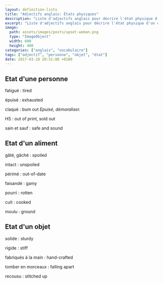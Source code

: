 ```yaml
---
layout: definition-lists
title: "Adjectifs anglais: États physiques"
description: "Liste d'adjectifs anglais pour décrire l'état physique d'un objet ou d'une personne."
excerpt: "Liste d'adjectifs anglais pour décrire l'état physique d'un objet ou d'une personne."
image:
  path: assets/images/posts/upset-woman.png
  type: "ImageObject"
  width: 600
  height: 400
categories: ["anglais", "vocabulaire"]
tags: ["adjectif", "personne", "objet", "état"]
date: 2017-03-28 20:51:00 +0100
---
```


## Etat d'une personne

fatigué
: tired

épuisé
: exhausted

claqué
: bum out
*Epuisé, démoraliser.*

HS
: out of print, sold out

sain et sauf
: safe and sound


## Etat d'un aliment

gâté, gâché
: spoiled

intact
: unspoiled

périmé
: out-of-date

faisandé
: gamy

pourri
: rotten

cuit
: cooked

moulu
: ground


## Etat d'un objet

solide
: sturdy

rigide
: stiff

fabriqués à la main
: hand-crafted

tomber en morceaux
: falling apart

recousu
: stitched up
